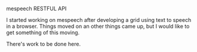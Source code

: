 mespeech RESTFUL API

I started working on mespeech after developing a grid using text to speech in a browser. Things moved on an other things came up, but I would like to get something of this moving.

There's work to be done here. 
